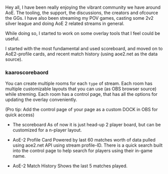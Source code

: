 Hey all, I have been really enjoying the vibrant community we have around AoE. The tooling, the support, the discussions, the creators and ofcource the GGs. I have also been streaming my POV games, casting some 2v2 silver league and doing AoE 2 related streams in general.

While doing so, I started to work on some overlay tools that I feel could be useful.

I started with the most fundamental and used scoreboard, and moved on to AoE2-profile cards, and recent match history (using aoe2.net as the data source).



### kaaroscorebaord 
You can create multiple rooms for each `type` of stream. Each room has multiple customizable layouts that you can use (as OBS browser source) while streming. Each room has a control page, that has all the options for updating the overlay conveniently. 

(Pro tip: Add the control page of your page as a custom DOCK in OBS for quick access)

* The scoreboard
As of now it is just head-up 2 player board, but can be customized for a n-player layout.


* AoE-2 Profile Card
Powered by last 60 matches worth of data pulled using aoe2.net API using stream profile-ID. There is a quick search built into the control page to help search for players using their in-game name.

* AoE-2 Match History
Shows the last 5 matches played.


